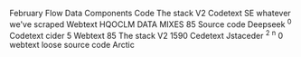 February Flow Data Components Code The stack V2 Codetext SE whatever we've scraped Webtext HQOCLM DATA MIXES 85 Source code Deepseek <sup>0</sup> Codetext cider 5 Webtext 85 The stack V2 1590 Cedetext Jstaceder <sup>2</sup> <sup>n</sup> 0 webtext loose source code Arctic